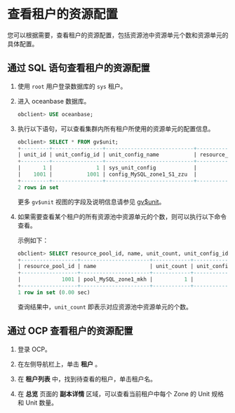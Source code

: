 # 查看租户的资源配置

您可以根据需要，查看租户的资源配置，包括资源池中资源单元个数和资源单元的具体配置。

## 通过 SQL 语句查看租户的资源配置

1. 使用 `root` 用户登录数据库的 `sys` 租户。

2. 进入 oceanbase 数据库。

   ```sql
   obclient> USE oceanbase;
   ```

3. 执行以下语句，可以查看集群内所有租户所使用的资源单元的配置信息。

   ```sql
   obclient> SELECT * FROM gv$unit;
   +---------+----------------+----------------------------+------------------+-----------------------+-------+-----------+-------------+----------------+----------+---------------------+-----------------------+---------+---------+------------+------------+----------+----------+---------------+---------------------+
   | unit_id | unit_config_id | unit_config_name           | resource_pool_id | resource_pool_name    | zone  | tenant_id | tenant_name | svr_ip         | svr_port | migrate_from_svr_ip | migrate_from_svr_port | max_cpu | min_cpu | max_memory | min_memory | max_iops | min_iops | max_disk_size | max_session_num     |
   +---------+----------------+----------------------------+------------------+-----------------------+-------+-----------+-------------+----------------+----------+---------------------+-----------------------+---------+---------+------------+------------+----------+----------+---------------+---------------------+
   |       1 |              1 | sys_unit_config            |                1 | sys_pool              | zone1 |         1 | sys         | xxx.xx.xxx.xxx |     2882 |                     |                     0 |       5 |     2.5 | 9663676416 | 8053063680 |    10000 |     5000 |  179593805824 | 9223372036854775807 |
   |    1001 |           1001 | config_MySQL_zone1_S1_zzu  |             1001 | pool_MySQL_zone1_zzu  | zone1 |      1001 | MySQL       | xxx.xx.xxx.xxx |     2882 |                     |                     0 |     1.5 |     1.5 | 6442450944 | 6442450944 |     1250 |     1250 |  536870912000 |                 375 |
   +---------+----------------+----------------------------+------------------+-----------------------+-------+-----------+-------------+----------------+----------+---------------------+-----------------------+---------+---------+------------+------------+----------+----------+---------------+---------------------+
   2 rows in set
   ```

   更多 `gv$unit` 视图的字段及说明信息请参见 [gv$unit](../../../1200.reference-guide/100.system-views/200.performance-views/4300.gv-unit.md)。

4. 如果需要查看某个租户的所有资源池中资源单元的个数，则可以执行以下命令查看。

   示例如下：

   ```sql
   obclient> SELECT resource_pool_id, name, unit_count, unit_config_id FROM __all_resource_pool WHERE tenant_id='1001';
   +------------------+----------------------+------------+----------------+
   | resource_pool_id | name                 | unit_count | unit_config_id |
   +------------------+----------------------+------------+----------------+
   |             1001 | pool_MySQL_zone1_mkh |          1 |           1001 |
   +------------------+----------------------+------------+----------------+
   1 row in set (0.00 sec)
   ```

   查询结果中，`unit_count` 即表示对应资源池中资源单元的个数。

通过 OCP 查看租户的资源配置
-------------------------------------

1. 登录 OCP。

2. 在左侧导航栏上，单击 **租户** 。

3. 在 **租户列表** 中，找到待查看的租户，单击租户名。

4. 在 **总览** 页面的 **副本详情** 区域，可以查看当前租户中每个 Zone 的 Unit 规格和 Unit 数量。
